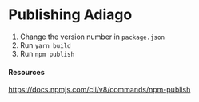 # Publishing Adiago

1. Change the version number in `package.json`
1. Run `yarn build`
1. Run `npm publish`

#### Resources

https://docs.npmjs.com/cli/v8/commands/npm-publish
